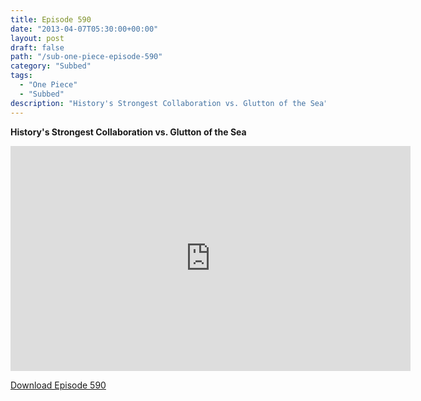 ```yaml
---
title: Episode 590
date: "2013-04-07T05:30:00+00:00"
layout: post
draft: false
path: "/sub-one-piece-episode-590"
category: "Subbed"
tags:
  - "One Piece"
  - "Subbed"
description: "History's Strongest Collaboration vs. Glutton of the Sea"
---
```


**History's Strongest Collaboration vs. Glutton of the Sea**

<iframe width="640" height="360" src="https://www.rapidvideo.com/e/G6FRPFMM4T" frameborder="0" marginwidth=0 marginheight=0 scrolling=no allowfullscreen></iframe>

<a href="http://ouo.io/qs/eCodkFEQ?s=https://rapidvid.to/d/https://www.rapidvideo.com/e/G6FRPFMM4T">Download Episode 590</a>
